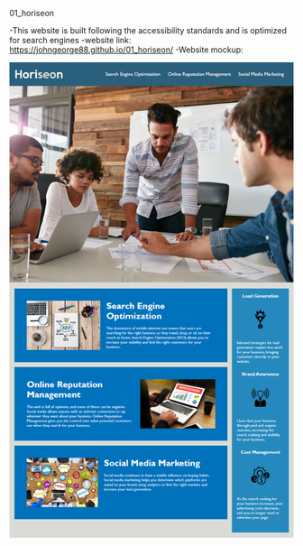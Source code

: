 01_horiseon

-This website is built following the accessibility standards and is optimized for search engines
-website link:  https://johngeorge88.github.io/01_horiseon/
-Website mockup:

![](Horiseon_mock-up.png)